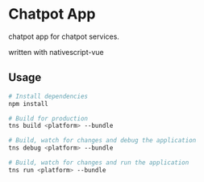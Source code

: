 # Chatpot App
chatpot app for chatpot services.

written with nativescript-vue

## Usage

``` bash
# Install dependencies
npm install

# Build for production
tns build <platform> --bundle

# Build, watch for changes and debug the application
tns debug <platform> --bundle

# Build, watch for changes and run the application
tns run <platform> --bundle
```